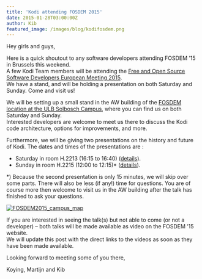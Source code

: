 ```yaml
---
title: 'Kodi attending FOSDEM 2015'
date: 2015-01-28T03:00:00Z
author: Kib
featured_image: /images/blog/kodifosdem.png
---
```

Hey girls and guys,

 Here is a quick shoutout to any software developers attending FOSDEM ’15 in Brussels this weekend.  
 A few Kodi Team members will be attending the [Free and Open Source Software Developers European Meeting 2015](https://archive.fosdem.org/2015/ "FOSDEM 2015").  
 We have a stand, and will be holding a presentation on both Saturday and Sunday. Come and visit us!

 We will be setting up a small stand in the AW building of the [FOSDEM location at the ULB Solbosch Campus](https://archive.fosdem.org/2015/practical/transportation/ "FOSDEM 2015 location"), where you can find us on both Saturday and Sunday.  
 Interested developers are welcome to meet us there to discuss the Kodi code architecture, options for improvements, and more.

 Furthermore, we will be giving two presentations on the history and future of Kodi. The dates and times of the presentations are :

 - Saturday in room H.2213 (16:15 to 16:40) ([details](https://archive.fosdem.org/2015/schedule/event/kodi/ "Saturday schedule")).  
 - Sunday in room H.2215 (12:00 to 12:15)* ([details](https://archive.fosdem.org/2015/schedule/event/kodi_mediacenter/ "Sunday schedule")).

 *) Because the second presentation is only 15 minutes, we will skip over some parts. There will also be less (if any!) time for questions. You are of course more then welcome to visit us in the AW building after the talk has finished to ask your questions.

 [![FOSDEM2015_campus_map](/sites/default/files/uploads/FOSDEM2015_campus_map-300x212.png)](/sites/default/files/uploads/FOSDEM2015_campus_map.png)

 If you are interested in seeing the talk(s) but not able to come (or not a developer) – both talks will be made available as video on the FOSDEM ’15 website.  
 We will update this post with the direct links to the videos as soon as they have been made available.

 Looking forward to meeting some of you there,

 Koying, Martijn and Kib

 